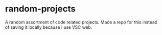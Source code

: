 # random-projects
A random assortment of code related projects. Made a repo for this instead of saving it locally because I use VSC web.
